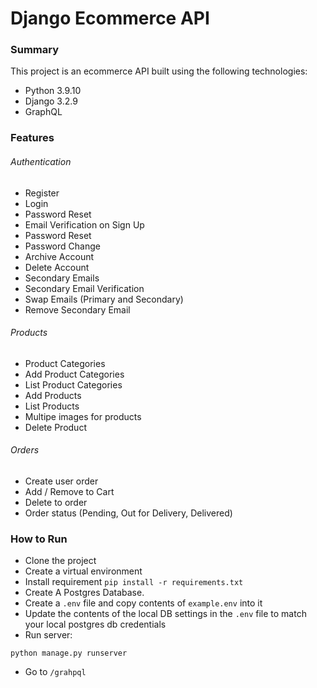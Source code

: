 # Django Ecommerce API
### Summary
This project is an ecommerce API built using the following
technologies:
- Python 3.9.10
- Django 3.2.9
- GraphQL

### Features
###### Authentication 
- Register
- Login
- Password Reset
- Email Verification on Sign Up
- Password Reset
- Password Change
- Archive Account
- Delete Account
- Secondary Emails
- Secondary Email Verification
- Swap Emails (Primary and Secondary)
- Remove Secondary Email

###### Products
- Product Categories 
- Add Product Categories
- List Product Categories
- Add Products
- List Products
- Multipe images for products
- Delete Product

###### Orders
- Create user order
- Add / Remove to Cart
- Delete to order
- Order status (Pending, Out for Delivery, Delivered)


### How to Run
- Clone the project
- Create a virtual environment
- Install requirement `pip install -r requirements.txt`
- Create A Postgres Database.
- Create a `.env` file and copy contents of `example.env` into it
- Update the contents of the local DB settings in the `.env` file
  to match your local postgres db credentials
- Run server:
```shell
python manage.py runserver
```
- Go to `/grahpql`

